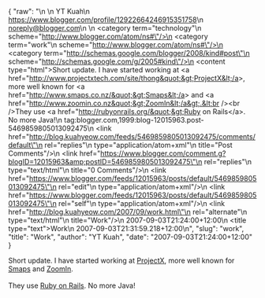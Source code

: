 {
  "raw": "<entry>\n  <author>\n    <name>YT Kuah</name>\n    <uri>https://www.blogger.com/profile/12922664246915351758</uri>\n    <email>noreply@blogger.com</email>\n  </author>\n  <category term=\"technology\"\n    scheme=\"http://www.blogger.com/atom/ns#\"/>\n  <category term=\"work\"\n    scheme=\"http://www.blogger.com/atom/ns#\"/>\n  <category term=\"http://schemas.google.com/blogger/2008/kind#post\"\n    scheme=\"http://schemas.google.com/g/2005#kind\"/>\n  <content type=\"html\">Short update. I have started working at &lt;a href=&quot;http://www.projectxtech.com/site/thong&quot;&gt;ProjectX&lt;/a&gt;, more well known for &lt;a href=&quot;http://www.smaps.co.nz/&quot;&gt;Smaps&lt;/a&gt; and &lt;a href=&quot;http://www.zoomin.co.nz&quot;&gt;ZoomIn&lt;/a&gt;.&lt;br /&gt;&lt;br /&gt;They use &lt;a href=&quot;http://rubyonrails.org/&quot;&gt;Ruby on Rails&lt;/a&gt;. No more Java!</content>\n  <id>tag:blogger.com,1999:blog-12015963.post-5469859805013092475</id>\n  <link href=\"http://blog.kuahyeow.com/feeds/5469859805013092475/comments/default\"\n    rel=\"replies\"\n    type=\"application/atom+xml\"\n    title=\"Post Comments\"/>\n  <link href=\"https://www.blogger.com/comment.g?blogID=12015963&amp;postID=5469859805013092475\"\n    rel=\"replies\"\n    type=\"text/html\"\n    title=\"0 Comments\"/>\n  <link href=\"https://www.blogger.com/feeds/12015963/posts/default/5469859805013092475\"\n    rel=\"edit\"\n    type=\"application/atom+xml\"/>\n  <link href=\"https://www.blogger.com/feeds/12015963/posts/default/5469859805013092475\"\n    rel=\"self\"\n    type=\"application/atom+xml\"/>\n  <link href=\"http://blog.kuahyeow.com/2007/09/work.html\"\n    rel=\"alternate\"\n    type=\"text/html\"\n    title=\"Work\"/>\n  <published>2007-09-03T21:24:00+12:00</published>\n  <title type=\"text\">Work</title>\n  <updated>2007-09-03T21:31:59.218+12:00</updated>\n</entry>",
  "slug": "work",
  "title": "Work",
  "author": "YT Kuah",
  "date": "2007-09-03T21:24:00+12:00"
}

Short update. I have started working at <a href="http://www.projectxtech.com/site/thong">ProjectX</a>, more well known for <a href="http://www.smaps.co.nz/">Smaps</a> and <a href="http://www.zoomin.co.nz">ZoomIn</a>.<br /><br />They use <a href="http://rubyonrails.org/">Ruby on Rails</a>. No more Java!